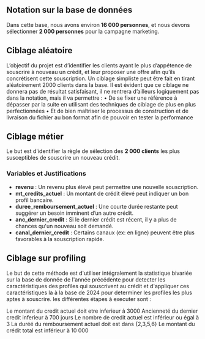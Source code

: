 ## Notation sur la base de données
Dans cette base, nous avons environ **16 000 personnes**, et nous devons sélectionner **2 000 personnes** pour la campagne marketing.


## Ciblage aléatoire

L’objectif du projet est d’identifier les clients ayant le plus d’appétence de souscrire à nouveau un
crédit, et leur proposer une offre afin qu’ils concrétisent cette souscription.
Un ciblage simpliste peut être fait en tirant aléatoirement 2000 clients dans la base.
Il est évident que ce ciblage ne donnera pas de résultat satisfaisant, il ne rentrera d’ailleurs
logiquement pas dans la notation, mais il va permettre :
• De se fixer une référence à dépasser par la suite en utilisant des techniques de ciblage de
plus en plus perfectionnées
• Et de bien maîtriser le processus de construction et de livraison du fichier au bon format
afin de pouvoir en tester la performance

## Ciblage métier
Le but est d'identifier la règle de sélection des **2 000 clients** les plus susceptibles de souscrire un nouveau crédit.

### Variables et Justifications

- **revenu** : Un revenu plus élevé peut permettre une nouvelle souscription.    
- **mt_credits_actuel** : Un montant de crédit élevé peut indiquer un bon profil bancaire.  
- **duree_remboursement_actuel** : Une courte durée restante peut suggérer un besoin imminent d’un autre crédit.  
- **anc_dernier_credit** : Si le dernier crédit est récent, il y a plus de chances qu'un nouveau soit demandé.  
- **canal_dernier_credit** : Certains canaux (ex: en ligne) peuvent être plus favorables à la souscription rapide.  

## Ciblage sur profiling

Le but de cette méthode est d'utiliser intégralement la statistique bivariée sur la base de donnée de l'année précédente pour detecter les caractéristiques des profiles qui souscrivent au crédit et d'appliquer ces caractéristiques la à la base de 2024 pour determiner les profiles les plus aptes à souscrire. 
les différentes étapes à executer sont :


Le montant du credit actuel doit etre inferieur à 3000
Ancienneté du dernier credit inferieur à 700 jours
Le nombre de credit actuel est inférieur ou égal à 3
La duréé du remboursement actuel doit est dans {2,3,5,6}
Le montant du crédit total est inférieur à 10 000


